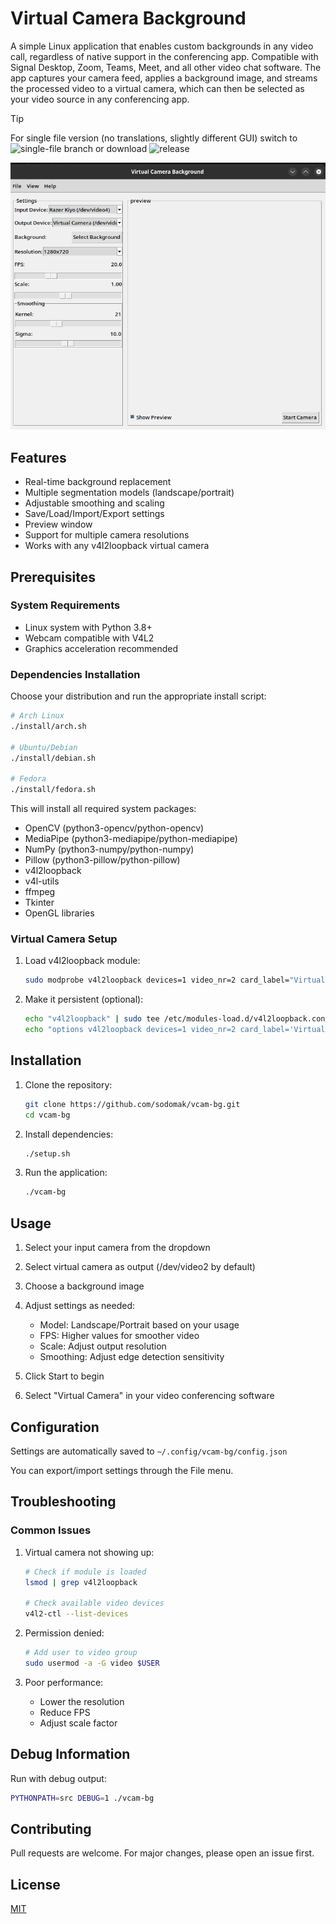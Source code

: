 # Virtual Camera Background

A simple Linux application that enables custom backgrounds in any video call, regardless of native support in the conferencing app. Compatible with Signal Desktop, Zoom, Teams, Meet, and all other video chat software. The app captures your camera feed, applies a background image, and streams the processed video to a virtual camera, which can then be selected as your video source in any conferencing app. 

> [!TIP]
> For single file version (no translations, slightly different GUI) switch to ![single-file](https://github.com/sodomak/vcam-bg/tree/single-file/src) branch or download ![release](https://github.com/sodomak/vcam-bg/releases/tag/single)

![Application Screenshot](app.png)

## Features

- Real-time background replacement
- Multiple segmentation models (landscape/portrait)
- Adjustable smoothing and scaling
- Save/Load/Import/Export settings
- Preview window
- Support for multiple camera resolutions
- Works with any v4l2loopback virtual camera

## Prerequisites

### System Requirements

- Linux system with Python 3.8+
- Webcam compatible with V4L2
- Graphics acceleration recommended

### Dependencies Installation

Choose your distribution and run the appropriate install script:

```bash
# Arch Linux
./install/arch.sh

# Ubuntu/Debian
./install/debian.sh

# Fedora
./install/fedora.sh
```
This will install all required system packages:
- OpenCV (python3-opencv/python-opencv)
- MediaPipe (python3-mediapipe/python-mediapipe)
- NumPy (python3-numpy/python-numpy)
- Pillow (python3-pillow/python-pillow)
- v4l2loopback
- v4l-utils
- ffmpeg
- Tkinter
- OpenGL libraries

### Virtual Camera Setup

1. Load v4l2loopback module:

   ```bash
   sudo modprobe v4l2loopback devices=1 video_nr=2 card_label="Virtual Camera" exclusive_caps=1
   ```

2. Make it persistent (optional):

   ```bash
   echo "v4l2loopback" | sudo tee /etc/modules-load.d/v4l2loopback.conf
   echo "options v4l2loopback devices=1 video_nr=2 card_label='Virtual Camera' exclusive_caps=1" | sudo tee /etc/modprobe.d/v4l2loopback.conf
   ```

## Installation

1. Clone the repository:

   ```bash
   git clone https://github.com/sodomak/vcam-bg.git
   cd vcam-bg
   ```

2. Install dependencies:

   ```bash
   ./setup.sh
   ```

3. Run the application:

   ```bash
   ./vcam-bg
   ```

## Usage

1. Select your input camera from the dropdown
2. Select virtual camera as output (/dev/video2 by default)
3. Choose a background image
4. Adjust settings as needed:

   - Model: Landscape/Portrait based on your usage
   - FPS: Higher values for smoother video
   - Scale: Adjust output resolution
   - Smoothing: Adjust edge detection sensitivity

5. Click Start to begin
6. Select "Virtual Camera" in your video conferencing software

## Configuration

Settings are automatically saved to `~/.config/vcam-bg/config.json`

You can export/import settings through the File menu.

## Troubleshooting

### Common Issues

1. Virtual camera not showing up:

   ```bash
   # Check if module is loaded
   lsmod | grep v4l2loopback

   # Check available video devices
   v4l2-ctl --list-devices
   ```

2. Permission denied:

   ```bash
   # Add user to video group
   sudo usermod -a -G video $USER
   ```

3. Poor performance:

   - Lower the resolution
   - Reduce FPS
   - Adjust scale factor

## Debug Information

Run with debug output:

```bash
PYTHONPATH=src DEBUG=1 ./vcam-bg
```

## Contributing

Pull requests are welcome. For major changes, please open an issue first.

## License

[MIT](https://choosealicense.com/licenses/mit/)
